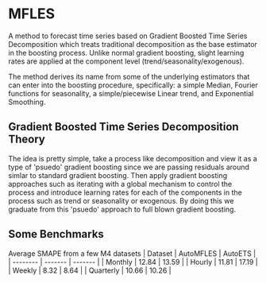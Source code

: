 # MFLES
A method to forecast time series based on Gradient Boosted Time Series Decomposition which treats traditional decomposition as the base estimator in the boosting process. Unlike normal gradient boosting, slight learning rates are applied at the component level (trend/seasonality/exogenous).
        
The method derives its name from some of the underlying estimators that can enter into the boosting procedure, specifically: a simple Median, Fourier functions for seasonality, a simple/piecewise Linear trend, and Exponential Smoothing.

## Gradient Boosted Time Series Decomposition Theory
The idea is pretty simple, take a process like decomposition and view it as
a type of 'psuedo' gradient boosting since we are passing residuals around
simlar to standard gradient boosting. Then apply gradient boosting approaches
such as iterating with a global mechanism to control the process and introduce
learning rates for each of the components in the process such as trend or
seasonality or exogenous. By doing this we graduate from this 'psuedo' approach
to full blown gradient boosting.

## Some Benchmarks
Average SMAPE from a few M4 datasets
| Dataset    | AutoMFLES | AutoETS |
| -------- | ------- | ------- |
| Monthly  | 12.84    | 13.59 |
| Hourly | 11.81     | 17.19 |
| Weekly    | 8.32    | 8.64 |
| Quarterly    | 10.66    | 10.26 |
